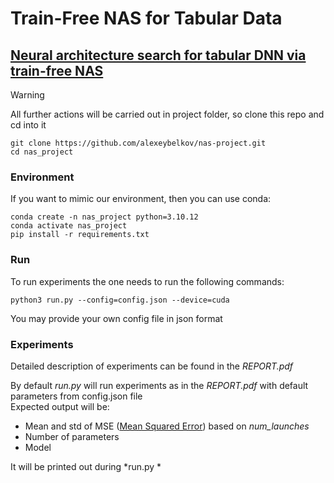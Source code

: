 # Train-Free NAS for Tabular Data     
## [Neural architecture search for tabular DNN via train-free NAS](https://github.com/diff7/Efficient-DL-models-Seminars?tab=readme-ov-file#3-neural-architecture-search-for-tabular-dnn-via-train-free-nas)        

> [!WARNING] 
> All further actions will be carried out in project folder, so clone this repo and cd into it     

```shell
git clone https://github.com/alexeybelkov/nas-project.git
cd nas_project
```

### Environment
If you want to mimic our environment, then you can use conda:
```shell
conda create -n nas_project python=3.10.12
conda activate nas_project
pip install -r requirements.txt
```

### Run

To run experiments the one needs to run the following commands:
```shell
python3 run.py --config=config.json --device=cuda
```
You may provide your own config file in json format

### Experiments

Detailed description of experiments can be found in the *REPORT.pdf*

By default *run.py* will run experiments as in the *REPORT.pdf* with default parameters from config.json file        
Expected output will be:
- Mean and std of MSE ([Mean Squared Error](https://en.wikipedia.org/wiki/Mean_squared_error)) based on *num_launches*
- Number of parameters
- Model     

It will be printed out during *run.py *





